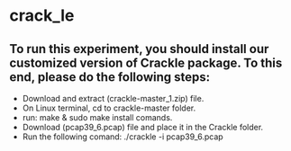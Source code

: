 # crack_le
To run this experiment, you should install our customized version of Crackle package. To this end, please do the following steps:
---
- Download and extract (crackle-master_1.zip) file. 
- On Linux terminal, cd to crackle-master folder.
- run: make & sudo make install comands.
- Download (pcap39_6.pcap) file and place it in the Crackle folder.
- Run the following comand: ./crackle -i pcap39_6.pcap

